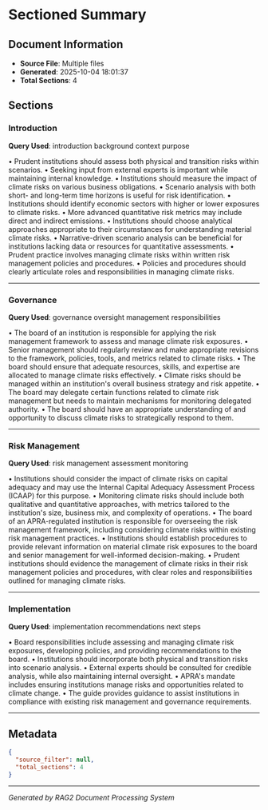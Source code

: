 # Sectioned Summary

## Document Information
- **Source File**: Multiple files
- **Generated**: 2025-10-04 18:01:37
- **Total Sections**: 4

## Sections

### Introduction

**Query Used**: introduction background context purpose

• Prudent institutions should assess both physical and transition risks within scenarios.
• Seeking input from external experts is important while maintaining internal knowledge.
• Institutions should measure the impact of climate risks on various business obligations.
• Scenario analysis with both short- and long-term time horizons is useful for risk identification.
• Institutions should identify economic sectors with higher or lower exposures to climate risks.
• More advanced quantitative risk metrics may include direct and indirect emissions.
• Institutions should choose analytical approaches appropriate to their circumstances for understanding material climate risks.
• Narrative-driven scenario analysis can be beneficial for institutions lacking data or resources for quantitative assessments.
• Prudent practice involves managing climate risks within written risk management policies and procedures.
• Policies and procedures should clearly articulate roles and responsibilities in managing climate risks.

---

### Governance

**Query Used**: governance oversight management responsibilities

• The board of an institution is responsible for applying the risk management framework to assess and manage climate risk exposures.
• Senior management should regularly review and make appropriate revisions to the framework, policies, tools, and metrics related to climate risks.
• The board should ensure that adequate resources, skills, and expertise are allocated to manage climate risks effectively.
• Climate risks should be managed within an institution's overall business strategy and risk appetite.
• The board may delegate certain functions related to climate risk management but needs to maintain mechanisms for monitoring delegated authority.
• The board should have an appropriate understanding of and opportunity to discuss climate risks to strategically respond to them.

---

### Risk Management

**Query Used**: risk management assessment monitoring

• Institutions should consider the impact of climate risks on capital adequacy and may use the Internal Capital Adequacy Assessment Process (ICAAP) for this purpose.
• Monitoring climate risks should include both qualitative and quantitative approaches, with metrics tailored to the institution's size, business mix, and complexity of operations.
• The board of an APRA-regulated institution is responsible for overseeing the risk management framework, including considering climate risks within existing risk management practices.
• Institutions should establish procedures to provide relevant information on material climate risk exposures to the board and senior management for well-informed decision-making.
• Prudent institutions should evidence the management of climate risks in their risk management policies and procedures, with clear roles and responsibilities outlined for managing climate risks.

---

### Implementation

**Query Used**: implementation recommendations next steps

• Board responsibilities include assessing and managing climate risk exposures, developing policies, and providing recommendations to the board.
• Institutions should incorporate both physical and transition risks into scenario analysis.
• External experts should be consulted for credible analysis, while also maintaining internal oversight.
• APRA's mandate includes ensuring institutions manage risks and opportunities related to climate change.
• The guide provides guidance to assist institutions in compliance with existing risk management and governance requirements.

---

## Metadata

```json
{
  "source_filter": null,
  "total_sections": 4
}
```

---
*Generated by RAG2 Document Processing System*
